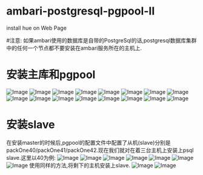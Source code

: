 # ambari-postgresql-pgpool-II
  install hue on Web Page

#注意:
  如果ambari使用的数据库是自带的PostgreSql的话,postgresql数据库集群中的任何一个节点都不要安装在ambari服务所在的主机上.
  
# 安装主库和pgpool
![Image](../master/screenshots/1.png?raw=true)
![Image](../master/screenshots/2-1.png?raw=true)
![Image](../master/screenshots/2-2.png?raw=true)
![Image](../master/screenshots/2-3.png?raw=true)
![Image](../master/screenshots/3-1.png?raw=true)
![Image](../master/screenshots/3-2.png?raw=true)
![Image](../master/screenshots/4-1.png?raw=true)
![Image](../master/screenshots/5-1.png?raw=true)
![Image](../master/screenshots/5-2.png?raw=true)
![Image](../master/screenshots/5-3.png?raw=true)
![Image](../master/screenshots/6.png?raw=true)
![Image](../master/screenshots/7-1.png?raw=true)
![Image](../master/screenshots/7-2.png?raw=true)
![Image](../master/screenshots/8-1.png?raw=true)
![Image](../master/screenshots/8-2.png?raw=true)
![Image](../master/screenshots/8-3.png?raw=true)

# 安装slave
  在安装master的时候后,pgpool的配置文件中配置了从机(slave)分别是packOne40/packOne41/packOne42.现在我们就对在着三台主机上安装上psql slave.这里以40为例:
![Image](../master/screenshots/9-1.png?raw=true)
![Image](../master/screenshots/9-2.png?raw=true)
![Image](../master/screenshots/9-3.png?raw=true)
![Image](../master/screenshots/9-4.png?raw=true)
![Image](../master/screenshots/9-5.png?raw=true)
![Image](../master/screenshots/9-6.png?raw=true)
![Image](../master/screenshots/9-7.png?raw=true)
  使用同样的方法,将剩下的主机安装上slave.
![Image](../master/screenshots/9-8.png?raw=true)
![Image](../master/screenshots/9-9.png?raw=true)

